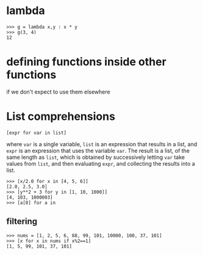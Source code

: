 # lambda

```
>>> g = lambda x,y : x * y
>>> g(3, 4)
12 
```

# defining functions inside other functions

if we don't expect to use them elsewhere

# List comprehensions

`[expr for var in list]`

where `var` is a single variable, `list` is an expression that results in a list, and `expr` is an
expression that uses the variable `var`. The result is a list, of the same length as `list`,
which is obtained by successively letting `var` take values from `list`, and then evaluating
`expr`, and collecting the results into a list. 

```
>>> [x/2.0 for x in [4, 5, 6]]
[2.0, 2.5, 3.0]
>>> [y**2 + 3 for y in [1, 10, 1000]]
[4, 103, 1000003]
>>> [a[0] for a in 
```

## filtering

```
>>> nums = [1, 2, 5, 6, 88, 99, 101, 10000, 100, 37, 101]
>>> [x for x in nums if x%2==1]
[1, 5, 99, 101, 37, 101]
```
